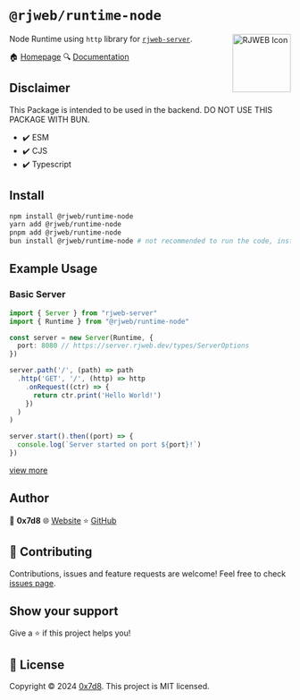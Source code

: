 # `@rjweb/runtime-node`

<img style="float: right;" alt="RJWEB Icon" height="104" src="https://cdn.rjns.dev/rjweb/icon.svg">

Node Runtime using `http` library for [`rjweb-server`](https://npmjs.com/rjweb-server).

🏠 [Homepage](https://github.com/0x7d8/NPM_WEB-SERVER#readme)
🔍 [Documentation](https://server.rjweb.dev)

## Disclaimer

This Package is intended to be used in the backend. DO NOT USE THIS PACKAGE WITH BUN.

- ✔️ ESM
- ✔️ CJS
- ✔️ Typescript

## Install

```sh
npm install @rjweb/runtime-node
yarn add @rjweb/runtime-node
pnpm add @rjweb/runtime-node
bun install @rjweb/runtime-node # not recommended to run the code, installing is fine
```

## Example Usage

### Basic Server

```ts
import { Server } from "rjweb-server"
import { Runtime } from "@rjweb/runtime-node"

const server = new Server(Runtime, {
  port: 8080 // https://server.rjweb.dev/types/ServerOptions
})

server.path('/', (path) => path
  .http('GET', '/', (http) => http
    .onRequest((ctr) => {
      return ctr.print('Hello World!')
    })
  )
)

server.start().then((port) => {
  console.log(`Server started on port ${port}!`)
})
```

[view more](https://npmjs.com/rjweb-server)

## Author

👤 **0x7d8**
🌐 [Website](https://rjansen.dev)
⭐ [GitHub](https://github.com/0x7d8)

## 🤝 Contributing

Contributions, issues and feature requests are welcome!
Feel free to check [issues page](https://github.com/0x7d8/rjweb-runtime-node/issues).

## Show your support

Give a ⭐️ if this project helps you!

## 📝 License

Copyright © 2024 [0x7d8](https://github.com/0x7d8).
This project is MIT licensed.

